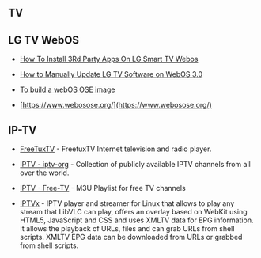 ## TV

## LG TV WebOS
- [How To Install 3Rd Party Apps On LG Smart TV Webos](https://robots.net/tech/how-to-install-3rd-party-apps-on-lg-smart-tv-webos/)
- [How to Manually Update LG TV Software on WebOS 3.0 ](https://www.lg.com/us/support/help-library/lg-tv-how-to-manually-update-lg-tv-software-on-webos-30-CT10000018-20153122622689)
 
-  [To build a webOS OSE image](https://github.com/webosose/build-webos)
-  [https://www.webosose.org/](https://www.webosose.org/)


## IP-TV
- [FreeTuxTV](https://github.com/freetuxtv/freetuxtv/) - FreetuxTV Internet television and radio player.
- [IPTV - iptv-org](https://github.com/iptv-org/iptv) - Collection of publicly available IPTV channels from all over the world.
- [IPTV - Free-TV](https://github.com/Free-TV/IPTV) - M3U Playlist for free TV channels

- [IPTVx](https://github.com/jankammerath/iptvx) - IPTV player and streamer for Linux that allows to play any stream that LibVLC can play, offers an overlay based on WebKit using HTML5, JavaScript and CSS and uses XMLTV data for EPG information. It allows the playback of URLs, files and can grab URLs from shell scripts. XMLTV EPG data can be downloaded from URLs or grabbed from shell scripts.
